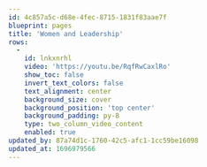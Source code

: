 ```yaml
---
id: 4c857a5c-d68e-4fec-8715-1831f83aae7f
blueprint: pages
title: 'Women and Leadership'
rows:
  -
    id: lnkxnrhl
    video: 'https://youtu.be/RqfRwCaxlRo'
    show_toc: false
    invert_text_colors: false
    text_alignment: center
    background_size: cover
    background_position: 'top center'
    background_padding: py-8
    type: two_column_video_content
    enabled: true
updated_by: 87a74d1c-1760-42c5-afc1-1cc59be16098
updated_at: 1696979566
---
```

